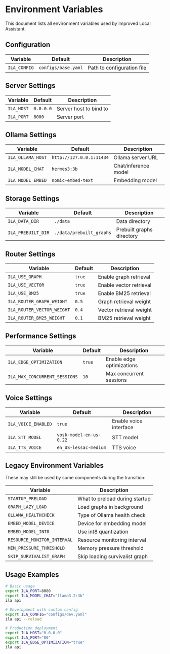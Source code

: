 # Environment Variables

This document lists all environment variables used by Improved Local Assistant.

## Configuration

| Variable | Default | Description |
|----------|---------|-------------|
| `ILA_CONFIG` | `configs/base.yaml` | Path to configuration file |

## Server Settings

| Variable | Default | Description |
|----------|---------|-------------|
| `ILA_HOST` | `0.0.0.0` | Server host to bind to |
| `ILA_PORT` | `8000` | Server port |

## Ollama Settings

| Variable | Default | Description |
|----------|---------|-------------|
| `ILA_OLLAMA_HOST` | `http://127.0.0.1:11434` | Ollama server URL |
| `ILA_MODEL_CHAT` | `hermes3:3b` | Chat/inference model |
| `ILA_MODEL_EMBED` | `nomic-embed-text` | Embedding model |

## Storage Settings

| Variable | Default | Description |
|----------|---------|-------------|
| `ILA_DATA_DIR` | `./data` | Data directory |
| `ILA_PREBUILT_DIR` | `./data/prebuilt_graphs` | Prebuilt graphs directory |

## Router Settings

| Variable | Default | Description |
|----------|---------|-------------|
| `ILA_USE_GRAPH` | `true` | Enable graph retrieval |
| `ILA_USE_VECTOR` | `true` | Enable vector retrieval |
| `ILA_USE_BM25` | `true` | Enable BM25 retrieval |
| `ILA_ROUTER_GRAPH_WEIGHT` | `0.5` | Graph retrieval weight |
| `ILA_ROUTER_VECTOR_WEIGHT` | `0.4` | Vector retrieval weight |
| `ILA_ROUTER_BM25_WEIGHT` | `0.1` | BM25 retrieval weight |

## Performance Settings

| Variable | Default | Description |
|----------|---------|-------------|
| `ILA_EDGE_OPTIMIZATION` | `true` | Enable edge optimizations |
| `ILA_MAX_CONCURRENT_SESSIONS` | `10` | Max concurrent sessions |

## Voice Settings

| Variable | Default | Description |
|----------|---------|-------------|
| `ILA_VOICE_ENABLED` | `true` | Enable voice interface |
| `ILA_STT_MODEL` | `vosk-model-en-us-0.22` | STT model |
| `ILA_TTS_VOICE` | `en_US-lessac-medium` | TTS voice |

## Legacy Environment Variables

These may still be used by some components during the transition:

| Variable | Description |
|----------|-------------|
| `STARTUP_PRELOAD` | What to preload during startup |
| `GRAPH_LAZY_LOAD` | Load graphs in background |
| `OLLAMA_HEALTHCHECK` | Type of Ollama health check |
| `EMBED_MODEL_DEVICE` | Device for embedding model |
| `EMBED_MODEL_INT8` | Use int8 quantization |
| `RESOURCE_MONITOR_INTERVAL` | Resource monitoring interval |
| `MEM_PRESSURE_THRESHOLD` | Memory pressure threshold |
| `SKIP_SURVIVALIST_GRAPH` | Skip loading survivalist graph |

## Usage Examples

```bash
# Basic usage
export ILA_PORT=8080
export ILA_MODEL_CHAT="llama3.2:3b"
ila api

# Development with custom config
export ILA_CONFIG="configs/dev.yaml"
ila api --reload

# Production deployment
export ILA_HOST="0.0.0.0"
export ILA_PORT="80"
export ILA_EDGE_OPTIMIZATION="true"
ila api
```